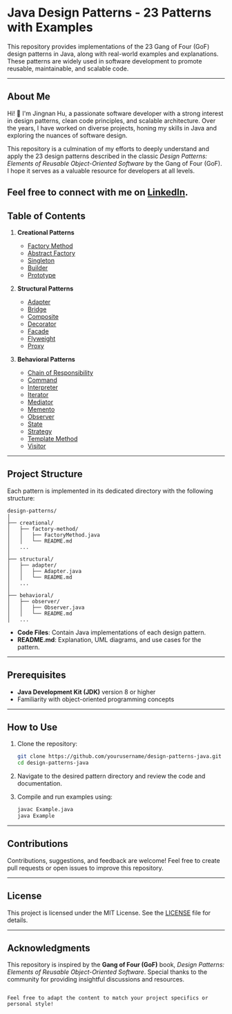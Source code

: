 # Java Design Patterns - 23 Patterns with Examples

This repository provides implementations of the 23 Gang of Four (GoF) design patterns in Java, along with real-world examples and explanations. These patterns are widely used in software development to promote reusable, maintainable, and scalable code.

---
## About Me

Hi! 👋 I'm Jingnan Hu, a passionate software developer with a strong interest in design patterns, clean code principles, and scalable architecture. Over the years, I have worked on diverse projects, honing my skills in Java and exploring the nuances of software design.

This repository is a culmination of my efforts to deeply understand and apply the 23 design patterns described in the classic *Design Patterns: Elements of Reusable Object-Oriented Software* by the Gang of Four (GoF). I hope it serves as a valuable resource for developers at all levels.

Feel free to connect with me on [LinkedIn](www.linkedin.com/in/jina-jingnan-hu-9835912aa).
---

## Table of Contents

1. **Creational Patterns**
   - [Factory Method](https://github.com/JingnanHu/DesignPatterns/blob/main/Creational%20Patterns/Factory%20Method/Conception.md)
   - [Abstract Factory](https://github.com/JingnanHu/DesignPatterns/blob/main/Creational%20Patterns/Abstract%20Factory%20Method/Conception.md)
   - [Singleton](https://github.com/JingnanHu/DesignPatterns/blob/main/Creational%20Patterns/Singleton%20Pattern/Conception.md)
   - [Builder](https://github.com/JingnanHu/DesignPatterns/blob/main/Creational%20Patterns/Builder%20Method/Conception.md)
   - [Prototype](https://github.com/JingnanHu/DesignPatterns/blob/main/Creational%20Patterns/Prototype%20Pattern%20Method/Conception.md)

2. **Structural Patterns**
   - [Adapter](https://github.com/JingnanHu/DesignPatterns/blob/main/Structural%20Patterns/Adapter%20Pattern/Conception.md)
   - [Bridge](https://github.com/JingnanHu/DesignPatterns/blob/main/Structural%20Patterns/Bridge%20Patterns/Conception.md)
   - [Composite](https://github.com/JingnanHu/DesignPatterns/blob/main/Structural%20Patterns/Composite%20Pattern/Conception.md)
   - [Decorator](https://github.com/JingnanHu/DesignPatterns/blob/main/Structural%20Patterns/Decoration%20Pattern/Conception.md)
   - [Facade](https://github.com/JingnanHu/DesignPatterns/blob/main/Structural%20Patterns/Facade%20Pattern/Conception.md)
   - [Flyweight](https://github.com/JingnanHu/DesignPatterns/blob/main/Structural%20Patterns/Flyweight%20Pattern/Conception.md)
   - [Proxy](https://github.com/JingnanHu/DesignPatterns/blob/main/Structural%20Patterns/Proxy%20Pattern/Conception.md)

3. **Behavioral Patterns**
   - [Chain of Responsibility](./behavioral/chain-of-responsibility/README.md)
   - [Command](./behavioral/command/README.md)
   - [Interpreter](./behavioral/interpreter/README.md)
   - [Iterator](./behavioral/iterator/README.md)
   - [Mediator](./behavioral/mediator/README.md)
   - [Memento](./behavioral/memento/README.md)
   - [Observer](./behavioral/observer/README.md)
   - [State](./behavioral/state/README.md)
   - [Strategy](./behavioral/strategy/README.md)
   - [Template Method](./behavioral/template-method/README.md)
   - [Visitor](./behavioral/visitor/README.md)

---

## Project Structure

Each pattern is implemented in its dedicated directory with the following structure:

```
design-patterns/
│
├── creational/
│   ├── factory-method/
│   │   ├── FactoryMethod.java
│   │   └── README.md
│   ...
│
├── structural/
│   ├── adapter/
│   │   ├── Adapter.java
│   │   └── README.md
│   ...
│
├── behavioral/
│   ├── observer/
│   │   ├── Observer.java
│   │   └── README.md
│   ...
```

- **Code Files**: Contain Java implementations of each design pattern.
- **README.md**: Explanation, UML diagrams, and use cases for the pattern.

---

## Prerequisites

- **Java Development Kit (JDK)** version 8 or higher
- Familiarity with object-oriented programming concepts

---

## How to Use

1. Clone the repository:
   ```bash
   git clone https://github.com/yourusername/design-patterns-java.git
   cd design-patterns-java
   ```

2. Navigate to the desired pattern directory and review the code and documentation.

3. Compile and run examples using:
   ```bash
   javac Example.java
   java Example
   ```

---

## Contributions

Contributions, suggestions, and feedback are welcome! Feel free to create pull requests or open issues to improve this repository.

---

## License

This project is licensed under the MIT License. See the [LICENSE](./LICENSE) file for details.

---

## Acknowledgments

This repository is inspired by the **Gang of Four (GoF)** book, *Design Patterns: Elements of Reusable Object-Oriented Software*. Special thanks to the community for providing insightful discussions and resources.
```

Feel free to adapt the content to match your project specifics or personal style!